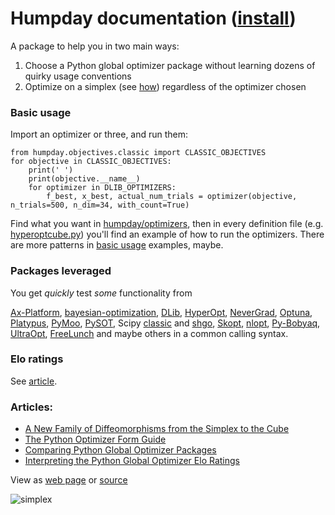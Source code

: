 # Humpday documentation ([install](https://github.com/microprediction/humpday/blob/main/INSTALL.md))

A package to help you in two main ways:

  1. Choose a Python global optimizer package without learning dozens of quirky usage conventions
  2. Optimize on a simplex (see [how](https://github.com/microprediction/humpday/blob/main/humpday/transforms/cubetosimplex.py)) regardless of the optimizer chosen

### Basic usage
Import an optimizer or three, and run them:

    from humpday.objectives.classic import CLASSIC_OBJECTIVES
    for objective in CLASSIC_OBJECTIVES:
        print(' ')
        print(objective.__name__)
        for optimizer in DLIB_OPTIMIZERS:
            f_best, x_best, actual_num_trials = optimizer(objective, n_trials=500, n_dim=34, with_count=True)
            

Find what you want in [humpday/optimizers](https://github.com/microprediction/humpday/tree/main/humpday/optimizers), then in every definition file (e.g. [hyperoptcube.py](https://github.com/microprediction/humpday/blob/main/humpday/optimizers/hyperoptcube.py)) you'll find an example of how to run the optimizers. There are 
more patterns in [basic usage](https://github.com/microprediction/humpday/tree/main/examples/basic_usage) examples, maybe.

### Packages leveraged
You get *quickly* test *some* functionality from

[Ax-Platform](https://github.com/microprediction/humpday/blob/main/humpday/optimizers/axcube.py), [bayesian-optimization](https://github.com/microprediction/humpday/blob/main/humpday/optimizers/bayesoptcube.py), [DLib](https://github.com/microprediction/humpday/blob/main/humpday/optimizers/dlibcube.py), [HyperOpt](https://github.com/microprediction/humpday/blob/main/humpday/optimizers/hyperoptcube.py), [NeverGrad](https://github.com/microprediction/humpday/blob/main/humpday/optimizers/nevergradcube.py), [Optuna](https://github.com/microprediction/humpday/blob/main/humpday/optimizers/optunacube.py), [Platypus](https://github.com/microprediction/humpday/blob/main/humpday/optimizers/platypuscube.py), [PyMoo](https://github.com/microprediction/humpday/blob/main/humpday/optimizers/pymoocube.py), [PySOT](https://github.com/microprediction/humpday/blob/main/humpday/optimizers/pysotcube.py), Scipy [classic](https://github.com/microprediction/humpday/blob/main/humpday/optimizers/scipycube.py) and [shgo](https://github.com/microprediction/humpday/blob/main/humpday/optimizers/shgocube.py), [Skopt](https://github.com/microprediction/humpday/blob/main/humpday/optimizers/skoptcube.py),
[nlopt](https://github.com/microprediction/humpday/blob/main/humpday/optimizers/nloptcube.py), [Py-Bobyaq](https://github.com/microprediction/humpday/blob/main/humpday/optimizers/bobyqacube.py), 
[UltraOpt](https://github.com/microprediction/humpday/blob/main/humpday/optimizers/ultraoptcube.py), [FreeLunch](https://github.com/MDCHAMP/FreeLunch) and maybe others in a common calling syntax.  

### Elo ratings
See [article](https://microprediction.medium.com/interpreting-the-elo-ratings-for-python-global-optimizers-65304573e422).

### Articles:

- [A New Family of Diffeomorphisms from the Simplex to the Cube](https://medium.com/@microprediction/a-new-family-of-diffeomorphisms-from-the-simplex-to-the-cube-with-application-to-global-6d358714f429)
- [The Python Optimizer Form Guide](https://medium.com/geekculture/the-python-optimizer-form-guide-3b8ea3b4d78f)
- [Comparing Python Global Optimizer Packages](https://www.microprediction.com/blog/optimize)
- [Interpreting the Python Global Optimizer Elo Ratings](https://microprediction.medium.com/interpreting-the-elo-ratings-for-python-global-optimizers-65304573e422)


View as [web page](https://microprediction.github.io/humpday/) or [source](https://github.com/microprediction/humpday/blob/main/docs/README.md)



![simplex](/humpday/assets/images/simplex_map.png)
